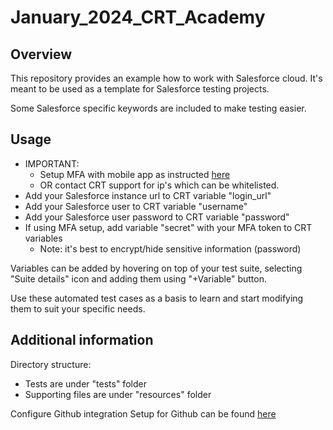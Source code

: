 # January_2024_CRT_Academy

Overview
--------

This repository provides an example how to work with Salesforce cloud.
It's meant to be used as a template for Salesforce testing projects.

Some Salesforce specific keywords are included to make testing easier.


Usage   
-----
* IMPORTANT:
  * Setup MFA with mobile app as instructed [here](https://docs.copado.com/resources/Storage/copado-robotic-testing-publication/CRT%20Site/qwords-reference/current/qwords/_attachments/QForce.html#mfa-setup)
  * OR contact CRT support for ip's which can be whitelisted.
* Add your Salesforce instance url to CRT variable "login_url"
* Add your Salesforce user to CRT variable "username"
* Add your Salesforce user password to CRT variable "password"
* If using MFA setup, add variable "secret" with your MFA token to CRT variables
  * Note: it's best to encrypt/hide sensitive information (password)

Variables can be added by hovering on top of your test suite, selecting
"Suite details" icon and adding them using "+Variable" button.

Use these automated test cases as a basis to learn and start modifying
them to suit your specific needs.


Additional information
----------------------

Directory structure:

* Tests are under "tests" folder
* Supporting files are under "resources" folder


Configure Github integration
Setup for Github can be found [here](https://docs.copado.com/articles/#!copado-robotic-testing-publication/github )
